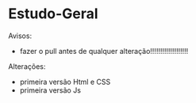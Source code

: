 # Estudo-Geral
Avisos:
- fazer o pull antes de qualquer alteração!!!!!!!!!!!!!!!!!!!

Alterações:
- primeira versão Html e CSS
- primeira versão Js


